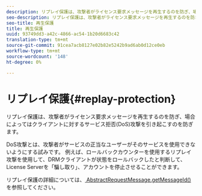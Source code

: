 ```yaml
---
description: リプレイ保護は、攻撃者がライセンス要求メッセージを再生するのを防ぎ、場合によってはクライアントに対するサービス拒否(DoS)攻撃を引き起こすのを防ぎます。
seo-description: リプレイ保護は、攻撃者がライセンス要求メッセージを再生するのを防ぎ、場合によってはクライアントに対するサービス拒否(DoS)攻撃を引き起こすのを防ぎます。
seo-title: 再生保護
title: 再生保護
uuid: 93749dd3-a42c-4866-ac54-1b20d6683c42
translation-type: tm+mt
source-git-commit: 91cea7acb8127e02b82e5242b9ad6ab0d12ce0eb
workflow-type: tm+mt
source-wordcount: '148'
ht-degree: 0%

---
```



# リプレイ保護{#replay-protection}

リプレイ保護は、攻撃者がライセンス要求メッセージを再生するのを防ぎ、場合によってはクライアントに対するサービス拒否(DoS)攻撃を引き起こすのを防ぎます。

DoS攻撃とは、攻撃者がサービスの正当なユーザーがそのサービスを使用できないようにする試みです。 例えば、ロールバックカウンターを使用するリプレイ攻撃を使用して、DRMクライアントが状態をロールバックしたと判断して、License Serverを「騙し取り」、アカウントを停止させることができます。

リプレイ保護の詳細については、[ AbstractRequestMessage.getMessageId()](https://help.adobe.com/en_US/primetime/api/drm-apis/server/javadocs-flashaccess-pro/com/adobe/flashaccess/sdk/protocol/AbstractRequestMessage.html#getMessageId())を参照してください。
